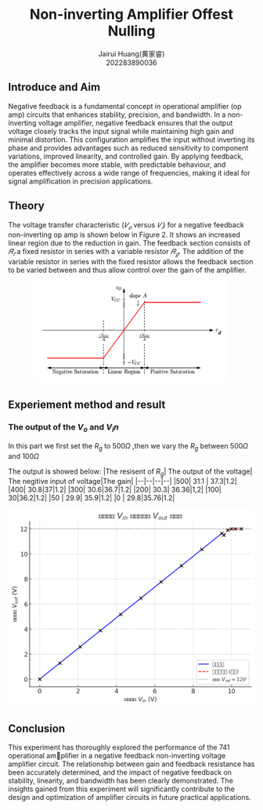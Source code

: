 # <center> Non-inverting Amplifier Offest Nulling</center>
<center>Jairui Huang(黄家睿)</center>
<center>202283890036</center>

## Introduce and Aim
Negative feedback is a fundamental concept in operational amplifier (op
amp) circuits that enhances stability, precision, and bandwidth. In a non-inverting voltage amplifier, negative feedback ensures that the output 
voltage closely tracks the input signal while maintaining high gain and 
minimal distortion. This configuration amplifies the input without inverting 
its phase and provides advantages such as reduced sensitivity to 
component variations, improved linearity, and controlled gain. By applying 
feedback, the amplifier becomes more stable, with predictable behaviour, 
and operates effectively across a wide range of frequencies, making it 
ideal for signal amplification in precision applications.

## Theory
The voltage transfer characteristic ($𝑉_𝑜$ versus $𝑉_𝑖$) for a negative feedback 
non-inverting op amp is shown below in Figure 2. It shows an increased 
linear region due to the reduction in gain. The feedback section consists of
$𝑅_𝑓$ a fixed resistor in series with a variable resistor $𝑅_𝑔$. The addition of the 
variable resistor in series with the fixed resistor allows the feedback 
section to be varied between and thus allow control over the gain of the 
amplifier.
<div style="text-align: center;">
    <img src="../Lab_picture/Lab2_Transiter_chara_of741.png" alt="Signal Diagram" width="400" />
</div>

## Experiement method and result
### The output of the $V_o$ and $V_in$
In this part we first set the $R_g$ to 500$\Omega$
,then we vary the $R_g$ between 500$\Omega$ and $100\Omega$


The output is showed below:
|The resisent of $R_g$| The output of the voltage| The negitive input of voltage|The gain|
|--|--|--|--|
|500| 31.1 | 37.3|1.2|
|400| 30.8|37|1.2|
|300| 30.6|36.7|1.2|
|200| 30.3| 36.36|1,2|
|100| 30|36.2|1.2|
|50 | 29.9| 35.9|1.2|
|0  | 29.8|35.76|1.2|

!["The graph of Vi versus Vo"](../Lab_picture/Lab2_Non_V_in&VoutDiagram.png)


## Conclusion
This experiment has thoroughly explored the performance of the 741 operational amplifier in a negative feedback non-inverting voltage amplifier circuit. The relationship
between gain and feedback resistance has been accurately determined, and the impact of
negative feedback on stability, linearity, and bandwidth has been clearly demonstrated.
The insights gained from this experiment will significantly contribute to the design and
optimization of amplifier circuits in future practical applications.
